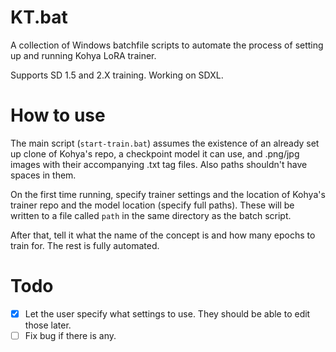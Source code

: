 # KT.bat
A collection of Windows batchfile scripts to automate the process of setting up and running Kohya LoRA trainer.

Supports SD 1.5 and 2.X training. Working on SDXL.

# How to use
The main script (`start-train.bat`) assumes the existence of an already set up clone of Kohya's repo, a checkpoint model it can use, and .png/jpg images with their accompanying .txt tag files. Also paths shouldn't have spaces in them.

On the first time running, specify trainer settings and the location of Kohya's trainer repo and the model location (specify full paths). These will be written to a file called `path` in the same directory as the batch script.

After that, tell it what the name of the concept is and how many epochs to train for. The rest is fully automated.

# Todo
- [x] Let the user specify what settings to use. They should be able to edit those later.
- [ ] Fix bug if there is any.
